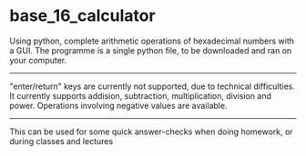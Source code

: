 # base_16_calculator
Using python, complete arithmetic operations of hexadecimal numbers with a GUI.
The programme is a single python file, to be downloaded and ran on your computer.

------------------------------

"enter/return" keys are currently not supported, due to technical difficulties. It currently supports addision, subtraction, multiplication, division and power. Operations involving negative values are available.

-----------------------------
This can be used for some quick answer-checks when doing homework, or during classes and lectures
